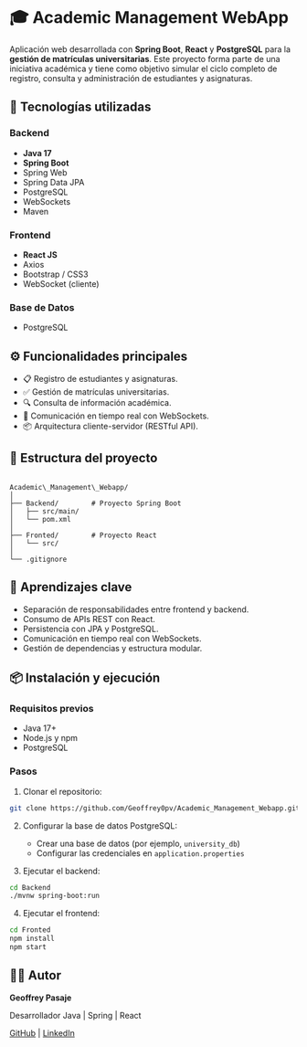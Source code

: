 # 🎓 Academic Management WebApp

Aplicación web desarrollada con **Spring Boot**, **React** y **PostgreSQL** para la **gestión de matrículas universitarias**. Este proyecto forma parte de una iniciativa académica y tiene como objetivo simular el ciclo completo de registro, consulta y administración de estudiantes y asignaturas.

## 🚀 Tecnologías utilizadas

### Backend
- **Java 17**
- **Spring Boot**
- Spring Web
- Spring Data JPA
- PostgreSQL
- WebSockets
- Maven

### Frontend
- **React JS**
- Axios
- Bootstrap / CSS3
- WebSocket (cliente)

### Base de Datos
- PostgreSQL

## ⚙️ Funcionalidades principales

- 📋 Registro de estudiantes y asignaturas.
- ✅ Gestión de matrículas universitarias.
- 🔍 Consulta de información académica.
- 🧩 Comunicación en tiempo real con WebSockets.
- 📦 Arquitectura cliente-servidor (RESTful API).

## 📂 Estructura del proyecto

```

Academic\_Management\_Webapp/
│
├── Backend/        # Proyecto Spring Boot
│   ├── src/main/
│   └── pom.xml
│
├── Fronted/        # Proyecto React
│   └── src/
│
└── .gitignore

````

## 🧠 Aprendizajes clave

- Separación de responsabilidades entre frontend y backend.
- Consumo de APIs REST con React.
- Persistencia con JPA y PostgreSQL.
- Comunicación en tiempo real con WebSockets.
- Gestión de dependencias y estructura modular.

## 📦 Instalación y ejecución

### Requisitos previos
- Java 17+
- Node.js y npm
- PostgreSQL

### Pasos

1. Clonar el repositorio:
```bash
git clone https://github.com/Geoffrey0pv/Academic_Management_Webapp.git
````

2. Configurar la base de datos PostgreSQL:

   * Crear una base de datos (por ejemplo, `university_db`)
   * Configurar las credenciales en `application.properties`

3. Ejecutar el backend:

```bash
cd Backend
./mvnw spring-boot:run
```

4. Ejecutar el frontend:

```bash
cd Fronted
npm install
npm start
```

## 🧑‍💻 Autor

**Geoffrey Pasaje**

Desarrollador Java | Spring | React

[GitHub](https://github.com/Geoffrey0pv) | [LinkedIn](https://www.linkedin.com/in/geoffrey-esteban-pasaje-vidal-585108267/)


